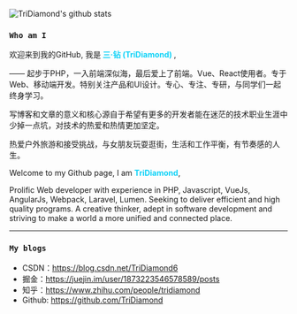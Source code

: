 <!--
**TriDiamond/TriDiamond** is a ✨ _special_ ✨ repository because its `README.md` (this file) appears on your GitHub profile.

Here are some ideas to get you started:

- 🔭 I’m currently working on ...
- 🌱 I’m currently learning ...
- 👯 I’m looking to collaborate on ...
- 🤔 I’m looking for help with ...
- 💬 Ask me about ...
- 📫 How to reach me: ...
- 😄 Pronouns: ...
- ⚡ Fun fact: ...
-->

![TriDiamond's github stats](https://github-readme-stats.vercel.app/api?username=TriDiamond&theme=tokyonight&show_icons=true)

### `Who am I`

欢迎来到我的GitHub, 我是<b style="color: #0ed2f7"> **三·钻 (TriDiamond)** </b>,

—— 起步于PHP，一入前端深似海，最后爱上了前端。Vue、React使用者。专于Web、移动端开发。特别关注产品和UI设计。专心、专注、专研，与同学们一起终身学习。

写博客和文章的意义和核心源自于希望有更多的开发者能在迷茫的技术职业生涯中少掉一点坑，对技术的热爱和热情更加坚定。

热爱户外旅游和接受挑战，与女朋友玩耍逛街，生活和工作平衡，有节奏感的人生。

Welcome to my Github page, I am <b style="color: #0ed2f7">**TriDiamond**</b>,

Prolific Web developer with experience in PHP, Javascript, VueJs, AngularJs, Webpack, Laravel, Lumen. Seeking to deliver efficient and high quality programs. A creative thinker, adept in software development and striving to make a world a more unified and connected place.

---

### `My blogs`

- CSDN：https://blog.csdn.net/TriDiamond6
- 掘金：https://juejin.im/user/1873223546578589/posts
- 知乎：https://www.zhihu.com/people/tridiamond
- Github: https://github.com/TriDiamond

